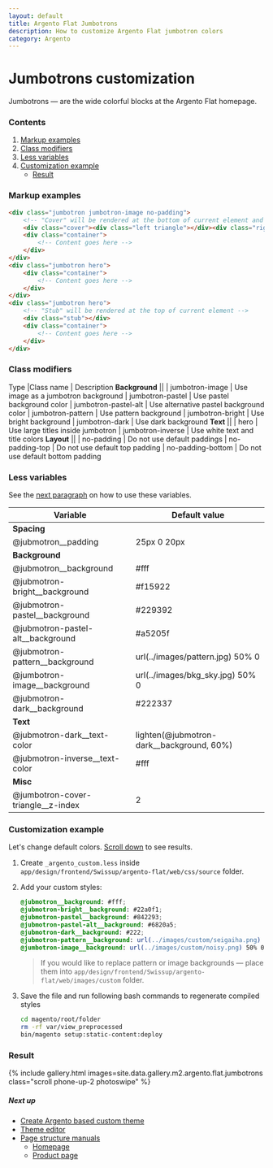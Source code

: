 ```yaml
---
layout: default
title: Argento Flat Jumbotrons
description: How to customize Argento Flat jumbotron colors
category: Argento
---
```


# Jumbotrons customization

Jumbotrons — are the wide colorful blocks at the Argento Flat homepage.

### Contents

 1. [Markup examples](#markup-examples)
 2. [Class modifiers](#class-modifiers)
 3. [Less variables](#less-variables)
 4. [Customization example](#customization-example)
    - [Result](#result)

### Markup examples

```html
<div class="jumbotron jumbotron-image no-padding">
    <!-- "Cover" will be rendered at the bottom of current element and will partially cover its content -->
    <div class="cover"><div class="left triangle"></div><div class="right triangle"></div></div>
    <div class="container">
        <!-- Content goes here -->
    </div>
</div>
<div class="jumbotron hero">
    <div class="container">
        <!-- Content goes here -->
    </div>
</div>
<div class="jumbotron hero">
    <!-- "Stub" will be rendered at the top of current element -->
    <div class="stub"></div>
    <div class="container">
        <!-- Content goes here -->
    </div>
</div>
```

### Class modifiers

Type |Class name | Description
**Background** ||
| jumbotron-image | Use image as a jumbotron background
| jumbotron-pastel | Use pastel background color
| jumbotron-pastel-alt | Use alternative pastel background color
| jumbotron-pattern | Use pattern background
| jumbotron-bright | Use bright background
| jumbotron-dark | Use dark background
**Text** ||
| hero | Use large titles inside jumbotron
| jumbotron-inverse | Use white text and title colors
**Layout** ||
| no-padding | Do not use default paddings
| no-padding-top | Do not use default top padding
| no-padding-bottom | Do not use default bottom padding

### Less variables

See the [next paragraph](#customization-example) on how to use these variables.

Variable | Default value
---------|--------------
**Spacing** |
@jubmotron__padding | 25px 0 20px
**Background** |
@jubmotron__background | #fff
@jubmotron-bright__background | #f15922
@jubmotron-pastel__background | #229392
@jubmotron-pastel-alt__background | #a5205f
@jubmotron-pattern__background | url(../images/pattern.jpg) 50% 0
@jumbotron-image__background | url(../images/bkg_sky.jpg) 50% 0
@jubmotron-dark__background | #222337
**Text** |
@jubmotron-dark__text-color | lighten(@jubmotron-dark__background, 60%)
@jubmotron-inverse__text-color | #fff
**Misc** |
@jumbotron-cover-triangle__z-index | 2

### Customization example

Let's change default colors. [Scroll down](#result) to see results.

 1. Create `_argento_custom.less` inside
    `app/design/frontend/Swissup/argento-flat/web/css/source` folder.
 3. Add your custom styles:

    ```scss
    @jubmotron__background: #fff;
    @jubmotron-bright__background: #22a0f1;
    @jubmotron-pastel__background: #842293;
    @jubmotron-pastel-alt__background: #6820a5;
    @jubmotron-dark__background: #222;
    @jubmotron-pattern__background: url(../images/custom/seigaiha.png) 50% 0;
    @jumbotron-image__background: url(../images/custom/noisy.png) 50% 0;
    ```

    > If you would like to replace pattern or image backgrounds — place them into
    > `app/design/frontend/Swissup/argento-flat/web/images/custom` folder.

 4. Save the file and run following bash commands to regenerate compiled styles

    ```bash
    cd magento/root/folder
    rm -rf var/view_preprocessed
    bin/magento setup:static-content:deploy
    ```

### Result

{% include gallery.html images=site.data.gallery.m2.argento.flat.jumbotrons class="scroll phone-up-2 photoswipe" %}

##### Next up

 -  [Create Argento based custom theme](/m2/argento/customization/custom-theme/)
 -  [Theme editor](theme-editor/)
 -  [Page structure manuals](/m2/argento/flat/page-structure/)
    -  [Homepage](page-structure/homepage/)
    -  [Product page](page-structure/product-page/)
